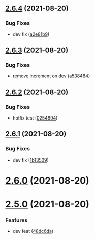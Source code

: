 ## [2.6.4](https://github.com/BanJoeH/PANTRI/compare/2.6.3...2.6.4) (2021-08-20)


### Bug Fixes

* dev fix ([a2e81b9](https://github.com/BanJoeH/PANTRI/commit/a2e81b90f5fe249e6e2a9f988939d18bb6f8214e))



## [2.6.3](https://github.com/BanJoeH/PANTRI/compare/2.6.2...2.6.3) (2021-08-20)


### Bug Fixes

* remove increment on dev ([a538484](https://github.com/BanJoeH/PANTRI/commit/a538484d661c0cb222e49d1b33b058aa9439773e))



## [2.6.2](https://github.com/BanJoeH/PANTRI/compare/2.6.1...2.6.2) (2021-08-20)


### Bug Fixes

* hotfix test ([0254894](https://github.com/BanJoeH/PANTRI/commit/0254894046c65dad35fafdd739e103a0eb2bfa61))



## [2.6.1](https://github.com/BanJoeH/PANTRI/compare/2.6.0...2.6.1) (2021-08-20)


### Bug Fixes

* dev fix ([1b13509](https://github.com/BanJoeH/PANTRI/commit/1b135098a6686d29e19f4b3a69db8df50f7c092f))



# [2.6.0](https://github.com/BanJoeH/PANTRI/compare/2.4.4...2.6.0) (2021-08-20)



# [2.5.0](https://github.com/BanJoeH/PANTRI/compare/2.4.3...2.5.0) (2021-08-20)


### Features

* dev feat ([48dc6da](https://github.com/BanJoeH/PANTRI/commit/48dc6dad65baeb1f813dcc67b3c0835b3205891d))



